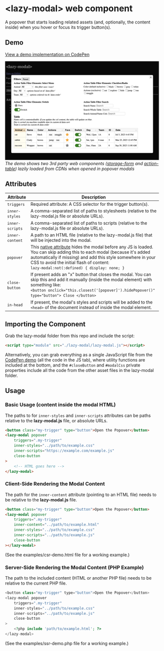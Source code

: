 # &lt;lazy-modal&gt; web component

A popover that starts loading related assets (and, optionally, the content inside) when you hover or focus its trigger button(s).

## Demo
[View a demo implementation on CodePen](https://codepen.io/nonsalant/pen/MYwjvoo)

[![screenshot from the codepen demo](examples/codepen-demo.png)](https://codepen.io/nonsalant/pen/MYwjvoo)
*The demo shows two 3rd party web components ([storage-form](https://github.com/daviddarnes/storage-form) and [action-table](https://github.com/colinaut/action-table)) lazily loaded from CDNs when opened in popover modals*

## Attributes
| Attribute        | Description |
|------------------|-------------|
| `triggers`       | Required attribute: A CSS selector for the trigger button(s). |
| `inner-styles`   | A comma-separated list of paths to stylesheets (relative to the lazy-modal.js file or absolute URLs). |
| `inner-scripts`  | A comma-separated list of paths to scripts (relative to the lazy-modal.js file or absolute URLs). |
| `inner-content`  | A path to an HTML file (relative to the lazy-modal.js file) that will be injected into the modal. |
| `popover`        | This [native attribute](https://developer.mozilla.org/en-US/docs/Web/HTML/Reference/Global_attributes/popover) hides the modal before any JS is loaded. You can skip adding this to each modal (because it's added automatically if missing) and add this style somewhere in your CSS to avoid the initial flash of content: <br> `lazy-modal:not(:defined) { display: none; }` |
| `close-button`   | If present adds an "x" button that closes the modal. You can skip this and add it manually (inside the modal element) with something like: <br> `<button onclick="this.closest('[popover]').hidePopover()" type="button"> Close </button>` |
| `in-head`        | If present, the modal's styles and scripts will be added to the `<head>` of the document instead of inside the modal element. |

## Importing the Component

Grab the lazy-modal folder from this repo and include the script:
```html
<script type="module" src="./lazy-modal/lazy-modal.js"></script>
```

Alternatively, you can grab everything as a single JavaScript file from the [CodePen demo](https://codepen.io/nonsalant/pen/MYwjvoo) (all the code in the JS tab), where utility functions are included at the bottom, and the `#closeButton` and `#modalCss` private properties include all the code from the other asset files in the lazy-modal folder.

## Usage

### Basic Usage (content inside the modal HTML)
The paths to for `inner-styles` and `inner-scripts` attributes can be paths relative to the **lazy-modal.js** file, or absolute URLs.
```html
<button class="my-trigger" type="button">Open the Popover</button>
<lazy-modal popover
    triggers=".my-trigger"
    inner-styles="../path/to/example.css"
    inner-scripts="https://example.com/example.js"
    close-button
>
    <!-- HTML goes here -->
</lazy-modal>
```

### Client-Side Rendering the Modal Content
The path for the `inner-content` attribute (pointing to an HTML file) needs to be relative to the **lazy-modal.js** file.
```html
<button class="my-trigger" type="button">Open the Popover</button>
<lazy-modal popover
    triggers=".my-trigger"
    inner-content="../path/to/example.html"
    inner-styles="../path/to/example.css"
    inner-scripts="../path/to/example.js"
    close-button
></lazy-modal>
```
(See the examples/csr-demo.html file for a working example.)

### Server-Side Rendering the Modal Content (PHP Example)
The path to the included content (HTML or another PHP file) needs to be relative to the current PHP file.
```php
<button class="my-trigger" type="button">Open the Popover</button>
<lazy-modal popover
    triggers=".my-trigger"
    inner-styles="../path/to/example.css"
    inner-scripts="../path/to/example.js"
    close-button
>
    <?php include 'path/to/example.html'; ?>
</lazy-modal>
```
(See the examples/ssr-demo.php file for a working example.)
